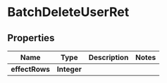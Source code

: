 

# BatchDeleteUserRet


## Properties

| Name | Type | Description | Notes |
|------------ | ------------- | ------------- | -------------|
|**effectRows** | **Integer** |  |  |



